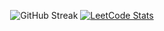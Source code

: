 <div align="center">
  
  ![GitHub Streak](https://github-readme-streak-stats.herokuapp.com?user=ToNuOne11&theme=nord&hide_border=true&card_width=300&card_height=201&fire=6AEBAC)
  [![LeetCode Stats](https://leetcode.card.workers.dev/juuute3110?theme=nord&font=baloo&extension=null)](https://leetcode.com/u/juuute3110/)
  
</div>
